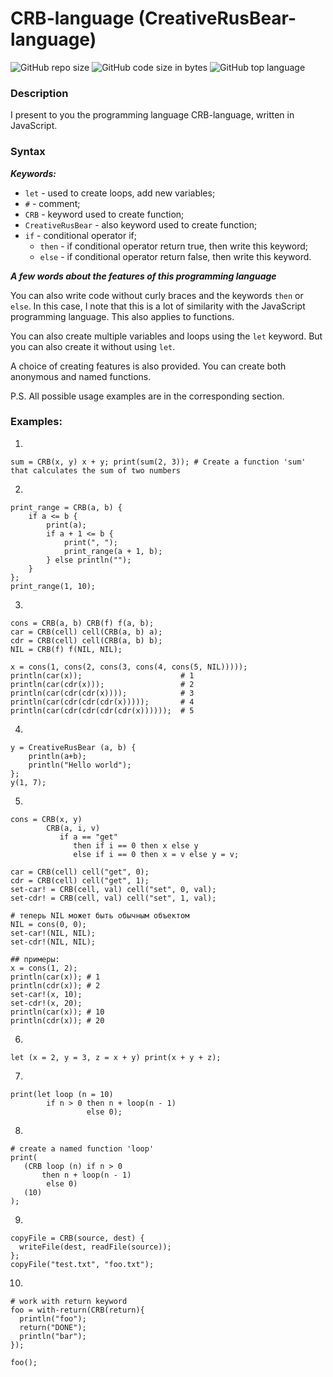 # CRB-language (CreativeRusBear-language)
![GitHub repo size](https://img.shields.io/github/repo-size/CreativeRusBear/CRB-language) ![GitHub code size in bytes](https://img.shields.io/github/languages/code-size/CreativeRusBear/CRB-language) ![GitHub top language](https://img.shields.io/github/languages/top/CreativeRusBear/CRB-language)
### Description

I present to you the programming language CRB-language, written in JavaScript.

### Syntax

***Keywords:***
* `let` - used to create loops, add new variables;
* `#` - comment;
* `CRB` - keyword used to create function;
* `CreativeRusBear` - also keyword used to create function;
* `if` - conditional operator if;
    * `then` - if conditional operator return true, then write this keyword;
    * `else` - if conditional operator return false, then write this keyword.

***A few words about the features of this programming language***

You can also write code without curly braces and the keywords `then` or `else`. In this case, I note that this is a lot of similarity with the JavaScript programming language. This also applies to functions.

You can also create multiple variables and loops using the `let` keyword. But you can also create it without using `let`. 

A choice of creating features is also provided. You can create both anonymous and named functions.

P.S. All possible usage examples are in the corresponding section.
### Examples:
1. 
```
sum = CRB(x, y) x + y; print(sum(2, 3)); # Create a function 'sum' that calculates the sum of two numbers
```
2.
```
print_range = CRB(a, b) {
    if a <= b {
        print(a);
        if a + 1 <= b {
            print(", ");
            print_range(a + 1, b);
        } else println("");
    }
};
print_range(1, 10); 
```
3.
```
cons = CRB(a, b) CRB(f) f(a, b);
car = CRB(cell) cell(CRB(a, b) a);
cdr = CRB(cell) cell(CRB(a, b) b);
NIL = CRB(f) f(NIL, NIL);

x = cons(1, cons(2, cons(3, cons(4, cons(5, NIL)))));
println(car(x));                      # 1
println(car(cdr(x)));                 # 2
println(car(cdr(cdr(x))));            # 3
println(car(cdr(cdr(cdr(x)))));       # 4
println(car(cdr(cdr(cdr(cdr(x))))));  # 5
```
4.
```
y = CreativeRusBear (a, b) {
    println(a+b);
    println("Hello world");
};
y(1, 7);
```
5.
```
cons = CRB(x, y)
        CRB(a, i, v)
           if a == "get"
              then if i == 0 then x else y
              else if i == 0 then x = v else y = v;

car = CRB(cell) cell("get", 0);
cdr = CRB(cell) cell("get", 1);
set-car! = CRB(cell, val) cell("set", 0, val);
set-cdr! = CRB(cell, val) cell("set", 1, val);

# теперь NIL может быть обычным объектом
NIL = cons(0, 0);
set-car!(NIL, NIL);
set-cdr!(NIL, NIL);

## примеры:
x = cons(1, 2);
println(car(x)); # 1
println(cdr(x)); # 2
set-car!(x, 10);
set-cdr!(x, 20);
println(car(x)); # 10
println(cdr(x)); # 20
```
6.
```
let (x = 2, y = 3, z = x + y) print(x + y + z);
```
7.
```
print(let loop (n = 10)
        if n > 0 then n + loop(n - 1)
                 else 0);
```
8.
 ```
# create a named function 'loop'
print(
    (CRB loop (n) if n > 0 
        then n + loop(n - 1)
         else 0)
    (10)
);
```
9.
```
copyFile = CRB(source, dest) {
  writeFile(dest, readFile(source));
};
copyFile("test.txt", "foo.txt"); 
```
10.
```
# work with return keyword
foo = with-return(CRB(return){
  println("foo");
  return("DONE");
  println("bar");
});

foo();
```
